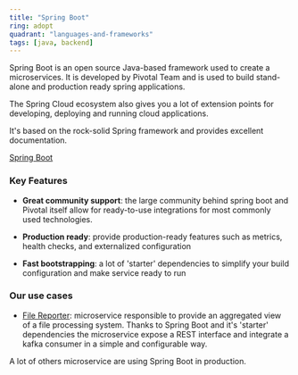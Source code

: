 ```yaml
---
title: "Spring Boot"
ring: adopt
quadrant: "languages-and-frameworks"
tags: [java, backend]
---
```


Spring Boot is an open source Java-based framework used to create a microservices. It is developed by Pivotal Team and is used to build stand-alone and production ready spring applications.

The Spring Cloud ecosystem also gives you a lot of extension points for developing, deploying and running cloud applications.

It's based on the rock-solid Spring framework and provides excellent documentation.

[Spring Boot](https://spring.io/projects/spring-boot)

### Key Features

- **Great community support**: the large community behind spring boot and Pivotal itself allow for ready-to-use integrations for most commonly used technologies.

- **Production ready**: provide production-ready features such as metrics, health checks, and externalized configuration

- **Fast bootstrapping**: a lot of 'starter' dependencies to simplify your build configuration and make service ready to run

### Our use cases
- [File Reporter](https://github.com/pagopa/rtd-ms-file-reporter): microservice responsible to provide an aggregated view of a file processing system. Thanks to Spring Boot and it's 'starter' dependencies the microservice expose a REST interface and integrate a kafka consumer in a simple and configurable way.

A lot of others microservice are using Spring Boot in production.